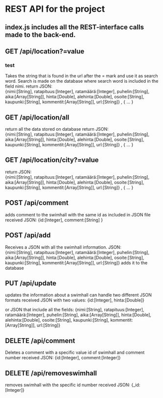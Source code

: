 # REST API for the project
## index.js includes all the REST-interface calls made to the back-end.


## GET /api/location?=value
### test
Takes the string that is found in the url after the = mark and use it as search word.
Search is made on the database where search word is included in the field nimi.
return 
JSON:   
{nimi:[String],
 ratapituus:[Integer],
 ratamäärä:[Integer],
 puhelin:[String],
 aika:[Array[String]],
 hinta:[Double],
 alehinta:[Double],
 osoite:[String],
 kaupunki:[String],
 kommentit:[Array[String]],
 url:[String]}
 , { ... }

 
## GET /api/location/all

return all the data stored on database
return 
JSON:   
{nimi:[String],
 ratapituus:[Integer],
 ratamäärä:[Integer],
 puhelin:[String],
 aika:[Array[String]],
 hinta:[Double],
 alehinta:[Double],
 osoite:[String],
 kaupunki:[String],
 kommentit:[Array[String]],
 url:[String]}
 , { ... }
 
## GET /api/location/city?=value

return 
JSON:   
{nimi:[String],
 ratapituus:[Integer],
 ratamäärä:[Integer],
 puhelin:[String],
 aika:[Array[String]],
 hinta:[Double],
 alehinta:[Double],
 osoite:[String],
 kaupunki:[String],
 kommentit:[Array[String]],
 url:[String]}
 , { ... }


## POST /api/comment

adds comment to the swimhall with the same id as included in JSON file
received JSON:
{id:[Integer],
comment:[String]
}

## POST /api/add

Receives a JSON with all the swimhall information.
JSON:   
{nimi:[String],
 ratapituus:[Integer],
 ratamäärä:[Integer],
 puhelin:[String],
 aika:[Array[String]],
 hinta:[Double],
 alehinta:[Double],
 osoite:[String],
 kaupunki:[String],
 kommentit:[Array[String]],
 url:[String]}
adds it to the database

## PUT /api/update

updates the information about a swimhall
can handle two different JSON formats
received JSON with two values: 
{id:[Integer],
hinta:[Double]}

or JSON that include all the fields:
{nimi:[String],
 ratapituus:[Integer],
 ratamäärä:[Integer],
 puhelin:[String],
 aika:[Array[String]],
 hinta:[Double],
 alehinta:[Double],
 osoite:[String],
 kaupunki:[String],
 kommentit:[Array[String]],
 url:[String]}
  
## DELETE /api/comment

Deletes a comment with a specific value id of swimhall and comment number
received JSON:
{id:[Integer],
comment:[Integer]}

## DELETE /api/removeswimhall

removes swimhall with the specific id number
received JSON:
{_id:[Integer]}
